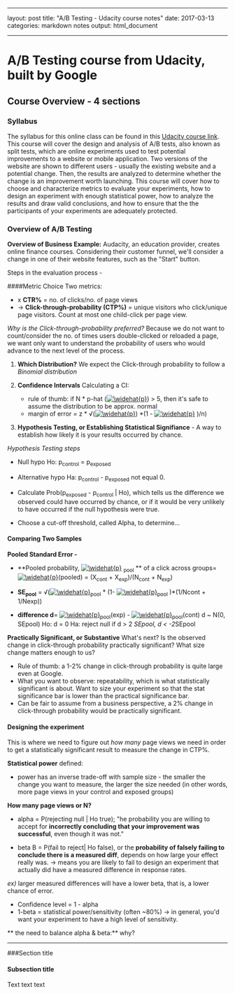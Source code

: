 

---
layout: post
title:  "A/B Testing - Udacity course notes"
date:   2017-03-13
categories: markdown notes
output: html_document

---


A/B Testing course from Udacity, built by Google
====================

Course Overview - 4 sections
------------------------------

### Syllabus

The syllabus for this online class can be found in this [Udacity course link][Udacity on A/B Test].
This course will cover the design and analysis of A/B tests, also known as split tests, which are online experiments used to test potential improvements to a website or mobile application. Two versions of the website are shown to different users - usually the existing website and a potential change. Then, the results are analyzed to determine whether the change is an improvement worth launching. This course will cover how to choose and characterize metrics to evaluate your experiments, how to design an experiment with enough statistical power, how to analyze the results and draw valid conclusions, and how to ensure that the the participants of your experiments are adequately protected.


### Overview of A/B Testing
**Overview of Business Example:** Audacity, an education provider, creates online finance courses. Considering their customer funnel, we'll consider a change in one of their website features, such as the "Start" button.

Steps in the evaluation process -

####Metric Choice
Two metrics:

* x **CTR%** = no. of clicks/no. of page views
* -> **Click-through-probability (CTP%)** = unique visitors who click/unique page visitors. Count at most one child-click per page view.


*Why is the *Click-through-probability* preferred?*
Because we do not want to count/consider the no. of times users double-clicked or reloaded a page, we want only want to understand the probability of users who would advance to the next level of the process.


1. **Which Distribution?**
We expect the Click-through probability to follow a *Binomial distribution*


2. **Confidence Intervals**
Calculating a CI:
	*  rule of thumb: if N * p-hat (<a href="https://www.codecogs.com/eqnedit.php?latex=\widehat{p}" target="_blank"><img src="https://latex.codecogs.com/gif.latex?\widehat{p}" title="\widehat{p}" /></a>) > 5, then it's safe to assume the distribution to be approx. normal
	*  margin of error = z * √(<a href="https://www.codecogs.com/eqnedit.php?latex=\widehat{p}" target="_blank"><img src="https://latex.codecogs.com/gif.latex?\widehat{p}" title="\widehat{p}" /></a>) *(1 - <a href="https://www.codecogs.com/eqnedit.php?latex=\widehat{p}" target="_blank"><img src="https://latex.codecogs.com/gif.latex?\widehat{p}" title="\widehat{p}" /></a> )/n)
​

3. **Hypothesis Testing, or Establishing Statistical Signifiance** - A way to establish how likely it is your results occurred by chance.

*Hypothesis Testing steps*

* Null hypo Ho: p<sub>control</sub> = p<sub>exposed</sub>
* Alternative hypo Ha:   p<sub>control</sub> - p<sub>exposed</sub> not equal 0.
* Calculate Prob(p<sub>exposed</sub> - p<sub>control</sub> | Ho), which tells us the difference we observed could have occurred by chance, or if it would be very unlikely to have occurred if the null hypothesis were true.

* Choose a cut-off threshold, called Alpha, to determine...



#### **Comparing Two Samples**

**Pooled Standard Error -**

* **Pooled probability, <a href="https://www.codecogs.com/eqnedit.php?latex=\widehat{p}" target="_blank"><img src="https://latex.codecogs.com/gif.latex?\widehat{p}" title="\widehat{p}" /></a> <sub>pool</sub> ** of a click across groups= <a href="https://www.codecogs.com/eqnedit.php?latex=\widehat{p}" target="_blank"><img src="https://latex.codecogs.com/gif.latex?\widehat{p}" title="\widehat{p}" /></a>(pooled) = (X<sub>cont</sub> + X<sub>exp</sub>)/(N<sub>cont</sub> + N<sub>exp</sub>)

* **SE<sub>pool</sub>** = √(<a href="https://www.codecogs.com/eqnedit.php?latex=\widehat{p}" target="_blank"><img src="https://latex.codecogs.com/gif.latex?\widehat{p}" title="\widehat{p}" /></a><sub>pool</sub> * (1- <a href="https://www.codecogs.com/eqnedit.php?latex=\widehat{p}" target="_blank"><img src="https://latex.codecogs.com/gif.latex?\widehat{p}" title="\widehat{p}" /></a><sub>pool</sub> )*(1/Ncont + 1/Nexp))

* **difference d**= <a href="https://www.codecogs.com/eqnedit.php?latex=\widehat{p}" target="_blank"><img src="https://latex.codecogs.com/gif.latex?\widehat{p}" title="\widehat{p}" /></a><sub>pool</sub>(exp) - <a href="https://www.codecogs.com/eqnedit.php?latex=\widehat{p}" target="_blank"><img src="https://latex.codecogs.com/gif.latex?\widehat{p}" title="\widehat{p}" /></a><sub>pool</sub>(cont)
d ~ N(0, SEpool)
Ho: d = 0
Ha:  reject null if d > 2 *SEpool, d < -2*SEpool


**Practically Significant, or Substantive**
What's next? Is the observed change in click-through probability practically significant?
What size change matters enough to us?

- Rule of thumb: a 1-2% change in click-through probability is quite large even at Google.
- What you want to observe: repeatability, which is what statistically significant is about. Want to size your experiment so that the stat significance bar is lower than the practical significance bar.
- Can be fair to assume from a business perspective, a 2% change in click-through probability would be practically significant.


#### Designing the experiment
This is where we need to figure out *how many* page views we need in order to get a statistically significant result to measure the change in CTP%.

**Statistical power** defined:

* power has an inverse trade-off with sample size - the smaller the change you want to measure, the larger the size needed (in other words, more page views in your control and exposed groups)


**How many page views or N?**

* alpha = P(rejecting null | Ho true); "he probability you are willing to accept for **incorrectly concluding that your improvement was successful**, even though it was not."

* beta B = P(fail to reject| Ho false), or the **probability of falsely failing to conclude there is a measured diff**, depends on how large your effect really was.
-> means you are likely to fail to design an experiment that actually did have a measured difference in response rates.

*ex)* larger measured differences will have a lower beta, that is, a lower chance of error.

* Confidence level = 1 - alpha
* 1-beta = statistical power/sensitivity (often ~80%) -> in general, you'd want your experiment to have a high level of sensitivity.

** the need to balance alpha & beta:**
why?



****

###Section title


#### Subsection title
Text text text
















[Udacity on A/B Test]: https://de.udacity.com/course/ab-testing--ud257/
